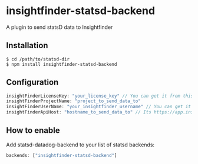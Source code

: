 # insightfinder-statsd-backend

A plugin to send statsD data to Insightfinder

## Installation

    $ cd /path/to/statsd-dir
    $ npm install insightfinder-statsd-backend
    
## Configuration

```js
insightFinderLicenseKey: "your_license_key" // You can get it from this page: https://app.insightfinder.com/account-info
insightFinderProjectName: "project_to_send_data_to"
insightFinderUserName: "your_insightfinder_username" // You can get it from this page: https://app.insightfinder.com/account-info
insightFinderApiHost: "hostname_to_send_data_to" // Its https://app.insightfinder.com by default
```

## How to enable
Add statsd-datadog-backend to your list of statsd backends:

```js
backends: ["insightfinder-statsd-backend"]